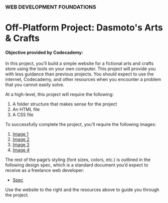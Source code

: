 ### WEB DEVELOPMENT FOUNDATIONS

# Off-Platform Project: Dasmoto's Arts & Crafts

#### Objective provided by Codecademy:

In this project, you’ll build a simple website for a fictional arts and crafts store using the tools on your own computer. This project will provide you with less guidance than previous projects. You should expect to use the internet, Codecademy, and other resources when you encounter a problem that you cannot easily solve.

At a high-level, this project will require the following:

  1. A folder structure that makes sense for the project
  2. An HTML file
  3. A CSS file
     
To successfully complete the project, you’ll require the following images:

  1. [Image 1](https://content.codecademy.com/courses/freelance-1/unit-2/pattern.jpeg)
  2. [Image 2](https://content.codecademy.com/courses/freelance-1/unit-2/hacksaw.jpeg)
  3. [Image 3](https://content.codecademy.com/courses/freelance-1/unit-2/frames.jpeg)
  4. [Image 4](https://content.codecademy.com/courses/freelance-1/unit-2/finnish.jpeg)

The rest of the page’s styling (font sizes, colors, etc.) is outlined in the following design spec, which is a standard document you’d expect to receive as a freelance web developer:

  * [Spec](https://content.codecademy.com/courses/freelance-1/unit-2/dasmotos-arts_redline.jpg)

Use the website to the right and the resources above to guide you through the project.
